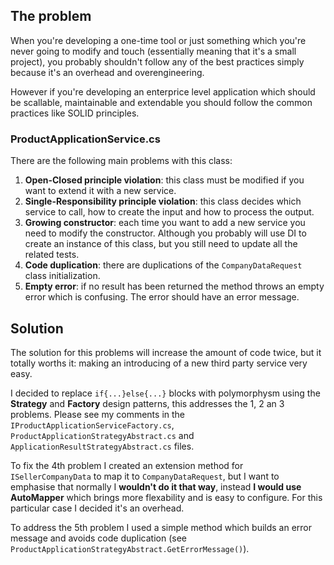 ## The problem
When you're developing a one-time tool or just something which you're never going to modify and touch (essentially meaning that it's a small project), you probably shouldn't follow any of the best practices simply because it's an overhead and overengineering. 

However if you're developing an enterprice level application which should be scallable, maintainable and extendable you should follow the common practices like SOLID principles.

### ProductApplicationService.cs
There are the following main problems with this class:

1. <b>Open-Closed principle violation</b>: this class must be modified if you want to extend it with a new service.
2. <b>Single-Responsibility principle violation</b>: this class decides which service to call, how to create the input and how to process the output.
3. <b>Growing constructor</b>: each time you want to add a new service you need to modify the constructor. Although you probably will use DI to create an instance of this class, but you still need to update all the related tests.
4. <b>Code duplication</b>: there are duplications of the ```CompanyDataRequest``` class initialization.
5. <b>Empty error</b>: if no result has been returned the method throws an empty error which is confusing. The error should have an error message.

## Solution
The solution for this problems will increase the amount of code twice, but it totally worths it: making an introducing of a new third party service very easy.

I decided to replace ```if{...}else{...}``` blocks with polymorphysm using the <b>Strategy</b> and <b>Factory</b> design patterns, this addresses the 1, 2 an 3 problems. Please see my comments in the ```IProductApplicationServiceFactory.cs```, ```ProductApplicationStrategyAbstract.cs``` and ```ApplicationResultStrategyAbstract.cs``` files.

To fix the 4th problem I created an extension method for ```ISellerCompanyData``` to map it to ```CompanyDataRequest```, but I want to emphasise that normally I <b>wouldn't do it that way</b>, instead <b>I would use AutoMapper</b> which brings more flexability and is easy to configure. For this particular case I decided it's an overhead. 

To address the 5th problem I used a simple method which builds an error message and avoids code duplication (see ```ProductApplicationStrategyAbstract.GetErrorMessage()```).
